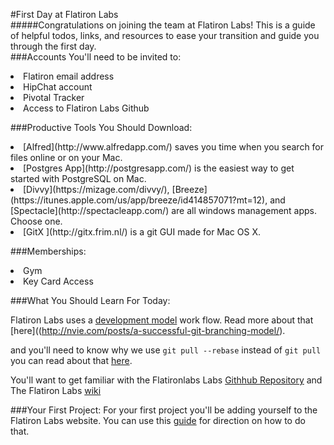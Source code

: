 #First Day at Flatiron Labs
</br>
#####Congratulations on joining the team at Flatiron Labs! This is a guide of helpful todos, links, and resources to ease your transition and guide you through the first day.
</br>
###Accounts You'll need to be invited to:
<li> Flatiron email address
<li> HipChat account
<li> Pivotal Tracker
<li> Access to Flatiron Labs Github

###Productive Tools You Should Download:
<li>[Alfred](http://www.alfredapp.com/) saves you time when you search for files online or on your Mac.
<li>[Postgres App](http://postgresapp.com/) is the easiest way to get started with PostgreSQL on Mac.
<li>[Divvy](https://mizage.com/divvy/), [Breeze](https://itunes.apple.com/us/app/breeze/id414857071?mt=12), and [Spectacle](http://spectacleapp.com/) are all windows management apps. Choose one.
<li>[GitX ](http://gitx.frim.nl/) is a git GUI made for Mac OS X.

###Memberships:
<li>Gym
<li>Key Card Access

###What You Should Learn For Today:

Flatiron Labs uses a [development model](http://nvie.com/posts/a-successful-git-branching-model/) work flow. Read more about that [here]((http://nvie.com/posts/a-successful-git-branching-model/).

and you'll need to know why we use `git pull --rebase` instead of `git pull` you can read about that [here](http://flatiron-labs.tumblr.com/post/80179930200/git-pull-rebase-vs-git-pull).

You'll want to get familiar with the Flatironlabs Labs [Githhub Repository](https://github.com/flatiron-labs) and The Flatiron Labs [wiki](https://github.com/flatiron-labs/wiki)

###Your First Project:
For your first project you'll be adding yourself to the Flatiron Labs website. You can use this [guide](https://github.com/flatiron-labs/wiki/blob/master/PROFILE.md) for direction on how to do that.

